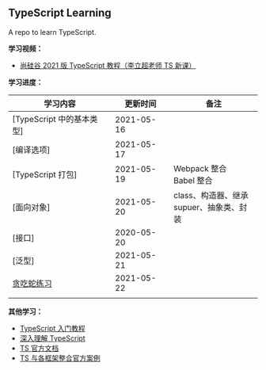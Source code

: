 ## TypeScript Learning

A repo to learn TypeScript.

**学习视频：**

- [尚硅谷 2021 版 TypeScript 教程（李立超老师 TS 新课）](https://www.bilibili.com/video/BV1Xy4y1v7S2?p=6)

**学习进度：**

| **学习内容**                                                                     | **更新时间** | **备注**                                            |
| -------------------------------------------------------------------------------- | ------------ | --------------------------------------------------- |
| [TypeScript 中的基本类型]                                                        | 2021-05-16   |                                                     |
| [编译选项]                                                                       | 2021-05-17   |                                                     |
| [TypeScript 打包]                                                                | 2021-05-19   | Webpack 整合<br />Babel 整合                        |
| [面向对象]                                                                       | 2021-05-20   | class、构造器、继承<br />supuer、抽象类、封装<br /> |
| [接口]                                                                           | 2020-05-20   |                                                     |
| [泛型]                                                                           | 2021-05-21   |                                                     |
| [贪吃蛇练习](https://github.com/DDDennnisss/TypeScript-Learning/tree/main/snack) | 2021-05-22   |                                                     |
|                                                                                  |              |                                                     |

**其他学习：**

- [TypeScript 入门教程](https://ts.xcatliu.com/)
- [深入理解 TypeScript](https://jkchao.github.io/typescript-book-chinese/)
- [TS 官方文档](https://www.tslang.cn/docs/home.html)
- [TS 与各框架整合官方案例](https://www.tslang.cn/samples/index.html)
